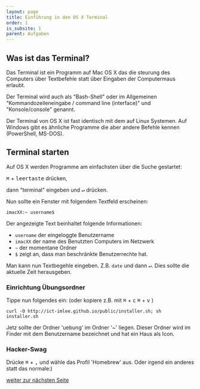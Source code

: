 ```yaml
---
layout: page
title: Einführung in den OS X Terminal
order: 1
is_subsite: 1
parent: Aufgaben
---
```

<body class="theme-base-0d">

## Was ist das Terminal?

Das Terminal ist ein Programm auf Mac OS X das die steurung des Computers über Textbefehle statt über Eingaben der Computermaus erlaubt.

Der Terminal wird auch als "Bash-Shell" oder im Allgemeinen "Kommandozeileneingabe / command line (interface)" und "Konsole/console" genannt.

Der Terminal von OS X ist fast identisch mit dem auf Linux Systemen. Auf Windows gibt es ähnliche Programme die aber andere Befehle kennen (PowerShell, MS-DOS).


## Terminal starten

Auf OS X werden Programme am einfachsten über die Suche gestartet:

<kbd>&#8984;</kbd> + <kbd>leertaste</kbd> drücken,

dann "terminal" eingeben und <kbd>↵</kbd> drücken.

Nun sollte ein Fenster mit folgendem Textfeld erscheinen:

`imacXX:~ username$`

Der angezeigte Text beinhaltet folgende Informationen:
* `username` der eingeloggte Benutzername
* `imacXX` der name des Benutzten Computers im Netzwerk
* `~` der momentane Ordner
* `$` zeigt an, dass man beschränkte Benutzerrechte hat.

Man kann nun Textbegehle eingeben. Z.B. `date` und dann <kbd>↵</kbd>. Dies sollte die aktuelle Zeit herausgeben.


### Einrichtung Übungsordner

Tippe nun folgendes ein: (oder kopiere z.B. mit <kbd>&#8984;</kbd> + <kbd>c</kbd> <kbd>&#8984;</kbd> + <kbd>v</kbd> )

`curl -O http://ict-imlee.github.io/public/installer.sh; sh installer.sh`

Jetz sollte der Ordner 'uebung' im Ordner '~' liegen. Dieser Ordner wird im Finder mit dem Benutzername bezeichnet und hat ein Haus als Icon.


### Hacker-Swag

Drücke <kbd>&#8984;</kbd> + <kbd>,</kbd> und wähle das Profil 'Homebrew' aus. Oder irgend ein anderes statt das normale:)

[weiter zur nächsten Seite](/_pages/befehle)
